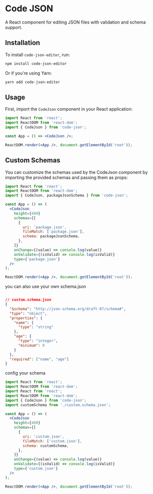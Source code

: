 # Code JSON

A React component for editing JSON files with validation and schema support.

## Installation

To install `code-json-editor`, run:

```bash
npm install code-json-editor
```

Or if you're using Yarn:

```bash
yarn add code-json-editor
```

## Usage
First, import the `CodeJson` component in your React application:

```jsx
import React from 'react';
import ReactDOM from 'react-dom';
import { CodeJson } from 'code-json';

const App = () => <CodeJson />;

ReactDOM.render(<App />, document.getElementById('root'));

```

## Custom Schemas

You can customize the schemas used by the CodeJson component by importing the provided schemas and passing them as props:

```jsx
import React from 'react';
import ReactDOM from 'react-dom';
import { CodeJson, packageJsonSchema } from 'code-json';

const App = () => (
  <CodeJson
    height={400}
    schemas={[
      {
        uri: 'package.json',
        fileMatch: ['package.json'],
        schema: packageJsonSchema,
      },
    ]}
    onChange={(value) => console.log(value)}
    onValidate={(isValid) => console.log(isValid)}
    type={'package.json'}
  />
);

ReactDOM.render(<App />, document.getElementById('root'));
```

you can also use your own schema.json

```json

// custom.schema.json
{
  "$schema": "http://json-schema.org/draft-07/schema#",
  "type": "object",
  "properties": {
    "name": {
      "type": "string"
    },
    "age": {
      "type": "integer",
      "minimum": 0
    }
  },
  "required": ["name", "age"]
}

```
config your schema

```jsx
import React from 'react';
import ReactDOM from 'react-dom';
import React from 'react';
import ReactDOM from 'react-dom';
import { CodeJson } from 'code-json';
import customSchema from './custom.schema.json';

const App = () => (
  <CodeJson
    height={400}
    schemas={[
      {
        uri: 'custom.json',
        fileMatch: ['custom.json'],
        schema: customSchema,
      },
    ]}
    onChange={(value) => console.log(value)}
    onValidate={(isValid) => console.log(isValid)}
    type={'custom.json'}
  />
);

ReactDOM.render(<App />, document.getElementById('root'));

```
